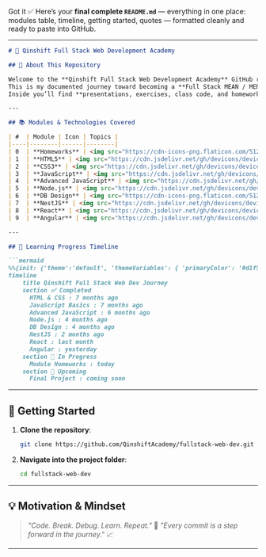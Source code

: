 Got it ✅
Here’s your **final complete `README.md`** — everything in one place: modules table, timeline, getting started, quotes — formatted cleanly and ready to paste into GitHub.

---

````markdown
# 🚀 Qinshift Full Stack Web Development Academy

## 📌 About This Repository

Welcome to the **Qinshift Full Stack Web Development Academy** GitHub repository! 🎓  
This is my documented journey toward becoming a **Full Stack MEAN / MERN Developer**.  
Inside you’ll find **presentations, exercises, class code, and homework assignments** — neatly organized into modules.

---

## 📚 Modules & Technologies Covered

| #  | Module | Icon | Topics |
|----|--------|------|--------|
| 0  | **Homeworks** | <img src="https://cdn-icons-png.flaticon.com/512/3039/3039381.png" width="20"/> | Assignments & practice challenges |
| 1  | **HTML5** | <img src="https://cdn.jsdelivr.net/gh/devicons/devicon/icons/html5/html5-original.svg" width="20"/> | Semantic structure, forms, accessibility |
| 2  | **CSS3** | <img src="https://cdn.jsdelivr.net/gh/devicons/devicon/icons/css3/css3-original.svg" width="20"/> | Styling, Flexbox, Grid, animations, responsiveness |
| 3  | **JavaScript** | <img src="https://cdn.jsdelivr.net/gh/devicons/devicon/icons/javascript/javascript-original.svg" width="20"/> | Core syntax, DOM, events, ES6+ |
| 4  | **Advanced JavaScript** | <img src="https://cdn.jsdelivr.net/gh/devicons/devicon/icons/javascript/javascript-original.svg" width="20"/> | Closures, async/await, modular JS, patterns |
| 5  | **Node.js** | <img src="https://cdn.jsdelivr.net/gh/devicons/devicon/icons/nodejs/nodejs-original.svg" width="20"/> | Server-side JS, Express, REST APIs, DB integration |
| 6  | **DB Design** | <img src="https://cdn-icons-png.flaticon.com/512/4248/4248443.png" width="20"/> | Database schemas, ER diagrams, SQL/NoSQL |
| 7  | **NestJS** | <img src="https://cdn.jsdelivr.net/gh/devicons/devicon/icons/nestjs/nestjs-plain.svg" width="20"/> | Scalable backend, TypeScript, dependency injection |
| 8  | **React** | <img src="https://cdn.jsdelivr.net/gh/devicons/devicon/icons/react/react-original.svg" width="20"/> | Components, hooks, state management, UI interactivity |
| 9  | **Angular** | <img src="https://cdn.jsdelivr.net/gh/devicons/devicon/icons/angularjs/angularjs-original.svg" width="20"/> | TypeScript-based front-end, services, routing |

---

## 📅 Learning Progress Timeline

```mermaid
%%{init: {'theme':'default', 'themeVariables': { 'primaryColor': '#d1f5d3', 'primaryBorderColor': '#3ba55c', 'primaryTextColor': '#000', 'doneTaskColor': '#a8e6cf', 'activeTaskColor': '#ffd54f', 'futureTaskColor': '#81d4fa'}}}%%
timeline
    title Qinshift Full Stack Web Dev Journey
    section ✅ Completed
      HTML & CSS : 7 months ago
      JavaScript Basics : 7 months ago
      Advanced JavaScript : 6 months ago
      Node.js : 4 months ago
      DB Design : 4 months ago
      NestJS : 2 months ago
      React : last month
      Angular : yesterday
    section 🚧 In Progress
      Module Homeworks : today
    section 📌 Upcoming
      Final Project : coming soon
````

---

## 🚀 Getting Started

1. **Clone the repository**:

   ```sh
   git clone https://github.com/QinshiftAcademy/fullstack-web-dev.git
   ```

2. **Navigate into the project folder**:

   ```sh
   cd fullstack-web-dev
   ```

---

## 💡 Motivation & Mindset

> *"Code. Break. Debug. Learn. Repeat."* 🎯
> *"Every commit is a step forward in the journey."* 📈

---
